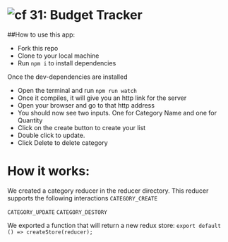 ![cf](http://i.imgur.com/7v5ASc8.png) 31: Budget Tracker
===

##How to use this app:
- Fork this repo
- Clone to your local machine
- Run ```npm i``` to install dependencies

Once the dev-dependencies are installed
- Open the terminal and run ```npm run watch```
- Once it compiles, it will give you an http link for the server
- Open your browser and go to that http address
- You should now see two inputs. One for Category Name and one for Quantity
- Click on the create button to create your list
- Double click to update.
- Click Delete to delete category

# How it works:
We created a category reducer in the reducer directory.
This reducer supports the following interactions
```CATEGORY_CREATE```

```CATEGORY_UPDATE```
```CATEGORY_DESTORY```

We exported a function that will return a new redux store:
```export default () => createStore(reducer);```